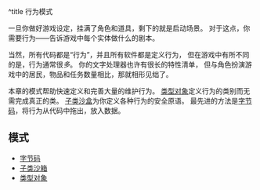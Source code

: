 ^title 行为模式

一旦你做好游戏设定，挂满了角色和道具，剩下的就是启动场景。
对于这点，你需要行为——告诉游戏中每个实体做什么的剧本。

当然，所有代码都是“行为”，并且所有软件都是定义行为，
但在游戏中有所不同的是，行为通常很*多*。
你的文字处理器也许有很长的特性清单，
但与角色扮演游戏中的居民，物品和任务数量相比，那就相形见绌了。

本章的模式帮助快速定义和完善大量的维护行为。
[类型对象](type-object.html)定义行为的类别而无需完成真正的类。
[子类沙盒](subclass-sandbox.html)为你定义各种行为的安全原语。
最先进的方法是[字节码](bytecode.html)，将行为从代码中拖出，放入数据。

## 模式

* [字节码](bytecode.html)
* [子类沙箱](subclass-sandbox.html)
* [类型对象](type-object.html)
